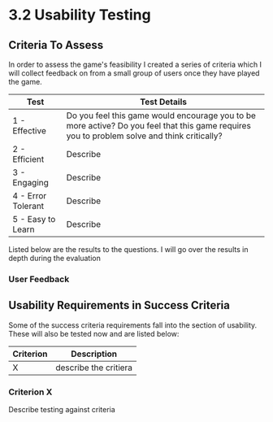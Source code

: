 # 3.2 Usability Testing

## Criteria To Assess

In order to assess the game's feasibility I created a series of criteria which I will collect feedback on from a small group of users once they have played the game.

| Test               | Test Details                                                                                                                                |
| ------------------ | ------------------------------------------------------------------------------------------------------------------------------------------- |
| 1 - Effective      | Do you feel this game would encourage you to be more active? Do you feel that this game requires you to problem solve and think critically? |
| 2 - Efficient      | Describe                                                                                                                                    |
| 3 - Engaging       | Describe                                                                                                                                    |
| 4 - Error Tolerant | Describe                                                                                                                                    |
| 5 - Easy to Learn  | Describe                                                                                                                                    |

Listed below are the results to the questions. I will go over the results in depth during the evaluation

### User Feedback

## Usability Requirements in Success Criteria

Some of the success criteria requirements fall into the section of usability. These will also be tested now and are listed below:

| Criterion | Description           |
| --------- | --------------------- |
| X         | describe the critiera |

### Criterion X

Describe testing against criteria
